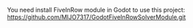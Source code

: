 You need install FiveInRow module in Godot to use this project:
https://github.com/MIJO7317/GodotFiveInRowSolverModule.git

